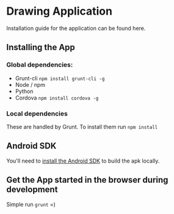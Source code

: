 # Drawing Application

Installation guide for the application can be found here.

## Installing the App

### Global dependencies:

* Grunt-cli `npm install grunt-cli -g`
* Node / npm
* Python
* Cordova `npm install cordova -g`

### Local dependencies

These are handled by Grunt. To install them run `npm install`

## Android SDK

You'll need to [install the Android SDK](http://docs.phonegap.com/en/3.1.0/guide_platforms_android_index.md.html#Android%20Platform%20Guide) to build the apk locally.

## Get the App started in the browser during development

Simple run `grunt` =)